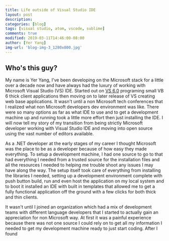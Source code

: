 ```yaml
---
title: Life outside of Visual Studio IDE
layout: post
description:
categories: [blog]
tags: [visual studio, atom, vscode, sublime]
comments: true
modified: 2019-03-11T14:46:00-08:00
author: [Yer Yang]
img-url: 'blog-img-3_1280x800.jpg'
---
```

## Who's this guy?
My name is Yer Yang, I've been developing on the Microsoft stack for a little over a decade now and have always had the luxury of working with Microsoft Visual Studio (VS) IDE. Started out on [VS 6.0](https://en.wikipedia.org/wiki/Microsoft_Visual_Studio#Visual_Studio_6.0_.281998.29) programing small VB 6 thick client applications then moving on to later release of VS creating web base applications. It wasn't until a non Microsoft tech conferences that I realized what non Microsoft developers dev environment was like. There were so many options as far as what IDE to use and to get a development machine up and running took a little more effort then just installing the IDE. I will now tell my story of my transition from being strictly Microsoft developer working with Visual Studio IDE and moving into open source using the vast number of editors available.

As a .NET developer at the early stages of my career I thought Microsoft was the place to be as a developer because of how easy they made everything. To setup a development machine, I had one source to go to that had everything I needed from a trusted source for the installation files and all the resources I needed to helping me trouble shoot any issues I may have along the way. The setup itself took care of everything from installing the libraries I needed, setting up a development environment complete with push button build, run and even host the application on my local system and to boot it installed an IDE with built in templates that allowed me to get a fully functional application off the ground with a few clicks for both thick and thin clients.

It wasn't until I joined an organization which had a mix of development teams with different language developers that I started to actually gain an appreciation for non Microsoft way. At first it was a painful experience because there was not one source I could rely on to get all my information I needed to get my development machine ready to just start coding. After I found         

